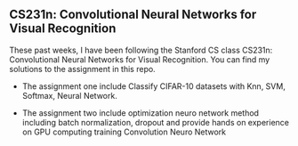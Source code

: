 ## CS231n: Convolutional Neural Networks for Visual Recognition

These past weeks, I have been following the Stanford CS class CS231n: Convolutional Neural Networks for Visual Recognition. You can find my solutions to the assignment in this repo.

* The assignment one include Classify CIFAR-10 datasets with Knn, SVM, Softmax, Neural Network.

* The assignment two include optimization neuro network method including batch normalization, dropout and provide hands on experience on GPU computing training Convolution Neuro Network
